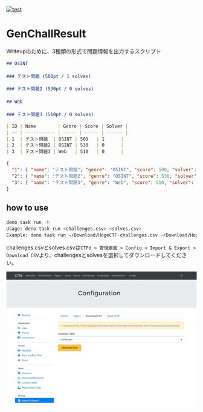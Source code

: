[![test](https://github.com/diver-osint-ctf/GenChallResult/actions/workflows/test.yaml/badge.svg)](https://github.com/diver-osint-ctf/GenChallResult/actions/workflows/test.yaml)

# GenChallResult

Writeupのために、3種類の形式で問題情報を出力するスクリプト

```md
## OSINT

### テスト問題 (500pt / 1 solves)

### テスト問題2 (530pt / 0 solves)

## Web

### テスト問題3 (510pt / 0 solves)
```

```md
| ID | Name        | Genre | Score | Solver |
| -- | ----------- | ----- | ----- | ------ |
| 1  | テスト問題  | OSINT | 500   | 1      |
| 2  | テスト問題2 | OSINT | 530   | 0      |
| 3  | テスト問題3 | Web   | 510   | 0      |
```

```json
{
  "1": { "name": "テスト問題", "genre": "OSINT", "score": 500, "solver": 1 },
  "2": { "name": "テスト問題2", "genre": "OSINT", "score": 530, "solver": 0 },
  "3": { "name": "テスト問題3", "genre": "Web", "score": 510, "solver": 0 }
}
```

## how to use

```bash
deno task run -h
Usage: deno task run <challenges.csv> <solves.csv>
Example: deno task run ~/Download/HogeCTF-challenges.csv ~/Download/HogeCTF-solves.csv
```

challenges.csvとsolves.csvは`CTFd > 管理画面 > Config > Import & Export > Download CSV`より、challengesとsolvesを選択してダウンロードしてください。

![image](./assets/image.png)
